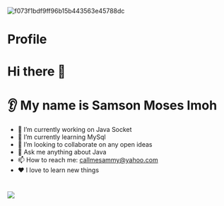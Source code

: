 ![f073f1bdf9ff96b15b443563e45788dc](https://user-images.githubusercontent.com/91014957/183244678-0fcfab69-41dc-49ea-aded-cf712895f36c.gif)




# Profile
# Hi there 👋
# 👂 My name is Samson Moses Imoh 

* 🔭 I’m currently working on Java Socket
* 🌱 I’m currently learning MySql
* 🤝 I’m looking to collaborate on any open ideas 
* 💬 Ask me anything about Java
* 📫 How to reach me: callmesammy@yahoo.com
* ❤️ I love to learn new things 

#
<img src="https://github-readme-stats.vercel.app/api?username=Callmesammy&show_icons=true"/>
